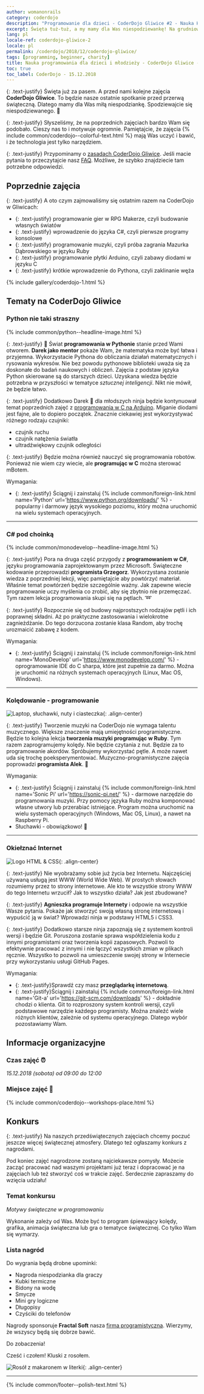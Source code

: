 ```yaml
---
author: womanonrails
category: coderdojo
description: "Programowanie dla dzieci - CoderDojo Gliwice #2 - Nauka HTML, C#, Python lub Ruby"
excerpt: Święta tuż-tuż, a my mamy dla Was niespodziewankę! Na grudniowych zajęciach CoderDojo w Gliwicach będzie konkurs z nagrodami. Zapoznajcie się z tematami.
lang: pl
locale-ref: coderdojo-gliwice-2
locale: pl
permalink: /coderdojo/2018/12/coderdojo-gliwice/
tags: [programming, beginner, charity]
title: Nauka programowania dla dzieci i młodzieży - CoderDojo Gliwice - 2018-12
toc: true
toc_label: CoderDojo - 15.12.2018
---
```


{: .text-justify}
Święta już za pasem.
A przed nami kolejne zajęcia **CoderDojo Gliwice**.
To będzie nasze ostatnie spotkanie przed przerwą świąteczną.
Dlatego mamy dla Was miłą niespodziankę.
Spodziewajcie się niespodziewanego.
🎄

{: .text-justify}
Słyszeliśmy, że na poprzednich zajęciach bardzo Wam się podobało.
Cieszy nas to i motywuje ogromnie.
Pamiętajcie, że zajęcia {% include common/coderdojo--colorful-text.html %} mają Was uczyć i bawić, i że technologia jest tylko narzędziem.

{: .text-justify}
Przypominamy o [zasadach CoderDojo Gliwice]({{site.url}}/coderdojo/2018/11/coderdojo-gliwice/#zasady-coderdojo-gliwice).
Jeśli macie pytania to przeczytajcie nasz [FAQ]({{site.url}}/coderdojo/2018/11/coderdojo-gliwice/#faq-cz%C4%99sto-zadawane-pytania).
Możliwe, że szybko znajdziecie tam potrzebne odpowiedzi.


## Poprzednie zajęcia

{: .text-justify}
A oto czym zajmowaliśmy się ostatnim razem na CoderDojo w Gliwicach:
+ {: .text-justify} programowanie gier w RPG Makerze, czyli budowanie własnych światów
+ {: .text-justify} wprowadzenie do języka C#, czyli pierwsze programy konsolowe
+ {: .text-justify} programowanie muzyki, czyli próba zagrania Mazurka Dąbrowskiego w języku Ruby
+ {: .text-justify} programowanie płytki Arduino, czyli zabawy diodami w języku C
+ {: .text-justify} krótkie wprowadzenie do Pythona, czyli zaklinanie węża

{% include gallery/coderdojo-1.html %}


## Tematy na CoderDojo Gliwice

### Python nie taki straszny

{% include common/python--headline-image.html %}


{: .text-justify}
🐍
Świat **programowania w Pythonie** stanie przed Wami otworem.
**Darek jako mentor** pokaże Wam, że matematyka może być łatwa i przyjemna.
Wykorzystacie Pythona do obliczania działań matematycznych i rysowania wykresów.
Nie bez powodu pythonowe biblioteki uważa się za doskonałe do badań naukowych i obliczeń.
Zajęcia z podstaw języka Python skierowane są do starszych dzieci.
Uzyskana wiedza będzie potrzebna w przyszłości w tematyce _sztucznej inteligencji_.
Nikt nie mówił, że będzie łatwo.

{: .text-justify}
Dodatkowo Darek
🧔
dla młodszych ninja będzie kontynuował temat poprzednich zajęć z [programowania w C na Arduino]({{site.url}}/coderdojo/2018/11/coderdojo-gliwice/#programowanie-w-c-na-arduino).
Miganie diodami jest fajne, ale to dopiero początek.
Znacznie ciekawiej jest wykorzystywać różnego rodzaju czujniki:
+ czujnik ruchu
+ czujnik natężenia światła
+ ultradźwiękowy czujnik odległości

{: .text-justify}
Będzie można również nauczyć się programowania robotów.
Ponieważ nie wiem czy wiecie, ale **programując w C** można sterować mBotem.

Wymagania:
+ {: .text-justify} Ściągnij i zainstaluj {% include common/foreign-link.html name='Python' url='https://www.python.org/downloads/' %} - popularny i darmowy język wysokiego poziomu, który można uruchomić na wielu systemach operacyjnych.


----

### C# pod choinką

{% include common/monodevelop--headline-image.html %}

{: .text-justify}
Pora na druga część przygody z **programowaniem w C#**, języku programowania zaprojektowanym przez Microsoft.
Świąteczne kodowanie przeprowadzi **programista Grzegorz**.
Wykorzystana zostanie wiedza z poprzedniej lekcji, więc pamiętajcie aby powtórzyć materiał.
Właśnie temat powtórzeń będzie szczególnie ważny.
Jak zapewne wiecie programowanie uczy myślenia co zrobić, aby się zbytnio nie przemęczać.
Tym razem lekcja programowania skupi się na pętlach.
➿

{: .text-justify}
Rozpocznie się od budowy najprostszych rodzajów pętli i ich poprawnej składni.
Aż po praktyczne zastosowania i wielokrotne zagnieżdżanie.
Do tego dorzucona zostanie klasa Random, aby trochę urozmaicić zabawę z kodem.

Wymagania:
+ {: .text-justify} Ściągnij i zainstaluj {% include common/foreign-link.html name='MonoDevelop' url='https://www.monodevelop.com/' %} - oprogramowanie IDE do C sharpa, które jest zupełnie za darmo.
  Można je uruchomić na różnych systemach operacyjnych (Linux, Mac OS, Windows).


----

### Kolędowanie - programowanie

![Laptop, słuchawki, nuty i ciasteczka]({{site.url}}/assets/articles/2018-12-07/laptop-sluchawki-ciastka-nuty.jpg){: .align-center}

{: .text-justify}
Tworzenie muzyki na CoderDojo nie wymaga talentu muzycznego.
Większe znaczenie mają umiejętności programistyczne.
Będzie to kolejna lekcja **tworzenia muzyki programując w Ruby**.
Tym razem zaprogramujemy kolędy.
Nie będzie czytania z nut.
Będzie za to programowanie akordów.
Spróbujemy wykorzystać pętle.
A może nawet uda się trochę poeksperymentować.
Muzyczno-programistyczne zajęcia poprowadzi **programista Alek**.
🎹

Wymagania:
+ {: .text-justify} Ściągnij i zainstaluj {% include common/foreign-link.html name='Sonic Pi' url='https://sonic-pi.net/' %} - darmowe narzędzie do programowania muzyki.
  Przy pomocy języka Ruby można komponować własne utwory lub przerabiać istniejące.
  Program można uruchomić na wielu systemach operacyjnych (Windows, Mac OS, Linux), a nawet na Raspberry Pi.
+ Słuchawki - obowiązkowo!
  📢


----

### Okiełznać Internet

![Logo HTML & CSS]({{site.url}}/assets/images/html/css3-html5-logos_and_wordmarks.svg){: .align-center}

{: .text-justify}
Nie wyobrażamy sobie już życia bez Internetu.
Najczęściej używaną usługą jest WWW (World Wide Web).
W prostych słowach rozumiemy przez to strony internetowe.
Ale kto te wszystkie strony WWW do tego Internetu wrzucił?
Jak to wszystko działa?
Jak jest zbudowane?

{: .text-justify}
**Agnieszka programuje Internety** i odpowie na wszystkie Wasze pytania.
Pokaże jak stworzyć swoją własną stronę internetową i wypuścić ją w świat?
Wprowadzi ninja w podstawy HTML5 i CSS3.

{: .text-justify}
Dodatkowo starsze ninja zapoznają się z systemem kontroli wersji i będzie Git.
Poruszona zostanie sprawa współdzielenia kodu z innymi programistami oraz tworzenia kopii zapasowych.
Pozwoli to efektywnie pracować z innymi i nie łączyć wszystkich zmian w plikach ręcznie.
Wszystko to pozwoli na umieszczenie swojej strony w Internecie przy wykorzystaniu usługi GitHub Pages.

Wymagania:
+ {: .text-justify}Sprawdź czy masz **przeglądarkę internetową**.
+ {: .text-justify}Ściągnij i zainstaluj {% include common/foreign-link.html name='Git-a' url='https://git-scm.com/downloads' %} - dokładnie chodzi o klienta. Git to rozproszony system kontroli wersji, czyli podstawowe narzędzie każdego programisty. Można znaleźć wiele różnych klientów, zależnie od systemu operacyjnego. Dlatego wybór pozostawiamy Wam.


## Informacje organizacyjne

### Czas zajęć ⏰
_15.12.2018 (sobota) od 09:00 do 12:00_

### Miejsce zajęć 🏢
{% include common/coderdojo--workshops-place.html %}

## Konkurs

{: .text-justify}
Na naszych przedświątecznych zajęciach chcemy poczuć jeszcze więcej świątecznej atmosfery.
Dlatego też ogłaszamy konkurs z nagrodami.

Pod koniec zajęć nagrodzone zostaną najciekawsze pomysły.
Możecie zacząć pracować nad waszymi projektami już teraz i dopracować je na zajęciach lub też stworzyć coś w trakcie zajęć.
Serdecznie zapraszamy do wzięcia udziału!

### Temat konkursu

_Motywy świąteczne w programowaniu_

Wykonanie zależy od Was.
Może być to program śpiewający kolędy, grafika, animacja świąteczna lub gra o tematyce świątecznej.
Co tylko Wam się wymarzy.

### Lista nagród

Do wygrania będą drobne upominki:
+ Nagroda niespodzianka dla graczy
+ Kubki termiczne
+ Bidony na wodę
+ Smycze
+ Mini gry logiczne
+ Długopisy
+ Czyściki do telefonów

Nagrody sponsoruje **Fractal Soft** nasza <a href='https://fractalsoft.org/pl' title='Programiści aplikacji internetowych'>firma programistyczna</a>.
Wierzymy, że wszyscy będą się dobrze bawić.

Do zobaczenia!

Cześć i czołem! Kluski z rosołem.

![Rosół z makaronem w literki]({{site.url}}/assets/articles/2018-12-07/literki-w-rosole.jpg){: .align-center}

----
{% include common/footer--polish-text.html %}

